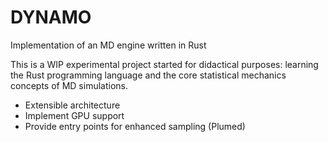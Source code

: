 # DYNAMO

Implementation of an MD engine written in Rust

This is a WIP experimental project started for didactical purposes:
learning the Rust programming language and the core statistical mechanics concepts of MD simulations.

* Extensible architecture
* Implement GPU support
* Provide entry points for enhanced sampling (Plumed)
